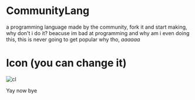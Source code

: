# CommunityLang
a programming language made by the community, fork it and start making, why don't i do it? beacuse im bad at programming and why am i even doing this, this is never going to get popular why tho, *aaaaaa*

# Icon (you can change it)
![cl](https://github.com/PopcornMan55D/CommunityLang/assets/123831047/2135434a-6fa1-44d6-a6b3-1d622809a91c)

Yay now bye
